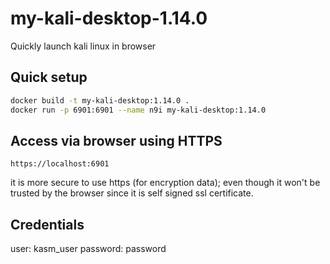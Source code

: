 # my-kali-desktop-1.14.0
Quickly launch kali linux in browser

## Quick setup

```bash
docker build -t my-kali-desktop:1.14.0 .
docker run -p 6901:6901 --name n9i my-kali-desktop:1.14.0
```

## Access via browser using HTTPS

```
https://localhost:6901
```

it is more secure to use https (for encryption data);
even though it won't be trusted by the browser since it is self signed ssl certificate.

## Credentials
user:
  kasm_user
password:
  password
